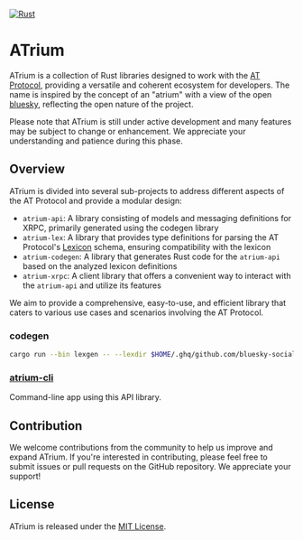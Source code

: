 [![Rust](https://github.com/sugyan/atrium/actions/workflows/rust.yml/badge.svg?branch=main)](https://github.com/sugyan/atrium/actions/workflows/rust.yml)

# ATrium

ATrium is a collection of Rust libraries designed to work with the [AT Protocol](https://atproto.com/), providing a versatile and coherent ecosystem for developers. The name is inspired by the concept of an "atrium" with a view of the open [bluesky](https://bsky.app/), reflecting the open nature of the project.

Please note that ATrium is still under active development and many features may be subject to change or enhancement. We appreciate your understanding and patience during this phase.

## Overview

ATrium is divided into several sub-projects to address different aspects of the AT Protocol and provide a modular design:

- `atrium-api`: A library consisting of models and messaging definitions for XRPC, primarily generated using the codegen library
- `atrium-lex`: A library that provides type definitions for parsing the AT Protocol's [Lexicon](https://atproto.com/guides/lexicon) schema, ensuring compatibility with the lexicon
- `atrium-codegen`: A library that generates Rust code for the `atrium-api` based on the analyzed lexicon definitions
- `atrium-xrpc`: A client library that offers a convenient way to interact with the `atrium-api` and utilize its features

We aim to provide a comprehensive, easy-to-use, and efficient library that caters to various use cases and scenarios involving the AT Protocol.

### codegen

```sh
cargo run --bin lexgen -- --lexdir $HOME/.ghq/github.com/bluesky-social/atproto/lexicons
```

### [atrium-cli](./atrium-cli/README.md)

Command-line app using this API library.


## Contribution

We welcome contributions from the community to help us improve and expand ATrium. If you're interested in contributing, please feel free to submit issues or pull requests on the GitHub repository. We appreciate your support!

## License

ATrium is released under the [MIT License](./LICENSE).
